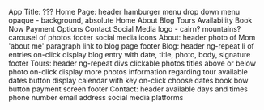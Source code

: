 App Title: ???
Home Page:
    header
        hamburger menu
            drop down menu
                opaque - background, absolute
                    Home
                    About
                    Blog
                    Tours
                        Availability
                        Book Now
                            Payment Options
                    Contact
                        Social Media
        logo - cairn? mountains?
    carousel of photos
    footer
        social media icons
About:
    header
    photo of Mom
    'about me' paragraph
    link to blog page
    footer
Blog:
    header
    ng-repeat li of entries
    on-click display blog entry
        with date,
            title,
            photo,
            body,
            signature
    footer
Tours:
    header
    ng-repeat divs
    clickable photos
        titles above or below photo
    on-click display more photos
    information regarding tour
    available dates button
        display calendar with key
        on-click choose dates
        book bow button
            payment screen
    footer
Contact:
    header
    available days and times
    phone number
    email address
    social media platforms